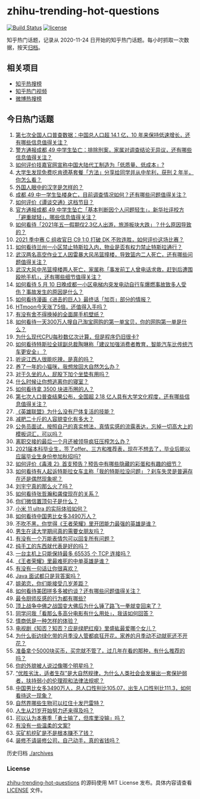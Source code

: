 # zhihu-trending-hot-questions

[![Build Status](https://github.com/justjavac/zhihu-trending-hot-questions/workflows/ci/badge.svg?branch=master)](https://github.com/justjavac/zhihu-trending-hot-questions/actions)
[![license](https://img.shields.io/github/license/justjavac/zhihu-trending-hot-questions)](https://github.com/justjavac/zhihu-trending-hot-questions/blob/master/LICENSE)

知乎热门话题，记录从 2020-11-24 日开始的知乎热门话题。每小时抓取一次数据，按天[归档](./archives)。

## 相关项目

- [知乎热搜榜](https://github.com/justjavac/zhihu-trending-top-search)
- [知乎热门视频](https://github.com/justjavac/zhihu-trending-hot-video)
- [微博热搜榜](https://github.com/justjavac/weibo-trending-hot-search)

## 今日热门话题

<!-- BEGIN -->
<!-- 最后更新时间 Wed May 12 2021 04:01:36 GMT+0800 (China Standard Time) -->

1. [第七次全国人口普查数据：中国总人口超 14.1 亿，10
   年来保持低速增长，还有哪些信息值得关注？](https://www.zhihu.com/question/458811096)
2. [警方通报成都 49
   中学生坠亡：排除刑案，家属对调查结论无异议，还有哪些信息值得关注？](https://www.zhihu.com/question/458909971)
3. [如何评价技嘉官网宣称中国大陆代工制造为「低质量、低成本」?](https://www.zhihu.com/question/458796364)
4. [大学生发现免费吃肯德基套餐「方法」分享给同学并从中牟利，获刑 2
   年半，你怎么看？](https://www.zhihu.com/question/458862544)
5. [外国人眼中的汉字是怎样的？](https://www.zhihu.com/question/35963650)
6. [成都 49
   中一学生坠楼身亡，目前调查情况如何？还有哪些问题值得关注？](https://www.zhihu.com/question/458690995)
7. [如何评价《谭谈交通》这档节目？](https://www.zhihu.com/question/41467514)
8. [官方通报成都 49
   中学生坠亡「基本判断因个人问题轻生」，新华社评校方「避重就轻」，哪些信息值得关注？](https://www.zhihu.com/question/458795206)
9. [如何看待「2021年五一假期仅2.3亿人出游，旅游板块大跌」？什么原因导致的？](https://www.zhihu.com/question/458156454)
10. [2021 季中赛 C 组收官日 C9 1:0 打破 DK
    不败连胜，如何评价这场比赛？](https://www.zhihu.com/question/458906118)
11. [如何看待兰州一小区禁止特斯拉入内，物业是否有权力禁止特斯拉通行？](https://www.zhihu.com/question/458089175)
12. [武汉两名高空作业工人因雷暴大风吊篮撞楼，导致篮内二人死亡，还有哪些问题值得关注？](https://www.zhihu.com/question/458802058)
13. [武汉大风中吊篮撞楼两人死亡，家属称「事发前工人曾电话求救，赶到后遭围殴抢手机」，还有哪些细节值得关注？](https://www.zhihu.com/question/458864077)
14. [如何看待 5 月 10
    日晚成都一小区电梯内突发电动自行车爆燃事故致多人受伤？事故发生的原因是什么？](https://www.zhihu.com/question/458774852)
15. [如何看待漫画《进击的巨人》最终话「加页」部分的情报？](https://www.zhihu.com/question/458937970)
16. [HTmoon今天涨了5倍，还值得入手吗？](https://www.zhihu.com/question/458753981)
17. [有没有舍不得换掉的全面屏手机壁纸？](https://www.zhihu.com/question/420662927)
18. [如何看待一天300万人搜自己淘宝网购的第一单宝贝，你的网购第一单是什么？](https://www.zhihu.com/question/458802423)
19. [为什么现代CPU每秒数亿次计算，但是程序仍旧很卡?](https://www.zhihu.com/question/458730114)
20. [如何看待特斯拉全球副总裁陶琳称「建议加强消费者教育，智能汽车比传统汽车更安全」？](https://www.zhihu.com/question/458706368)
21. [听说江西人很能吃辣，是真的吗？](https://www.zhihu.com/question/406439662)
22. [养了一年的小猫咪，我想放回大自然怎么办？](https://www.zhihu.com/question/457533958)
23. [对于久坐的人，屁股下加个坐垫有用吗？](https://www.zhihu.com/question/355087220)
24. [什么时候让你想逃离你的寝室？](https://www.zhihu.com/question/347465641)
25. [如何看待拿 3500 块进币圈的人？](https://www.zhihu.com/question/458207096)
26. [第七次人口普查结果公布，全国超 2.18
    亿人具有大学文化程度，还有哪些信息值得关注？](https://www.zhihu.com/question/458813993)
27. [《英雄联盟》为什么没有尸体复活的技能？](https://www.zhihu.com/question/456810195)
28. [减肥二十斤的人容貌变化有多大？](https://www.zhihu.com/question/339245837)
29. [公务员面试，按照自己的真实想法，真情实感的流露表达，忘掉一切高大上的模板词汇，可以吗？](https://www.zhihu.com/question/453765153)
30. [离职交接的最后一个月还被领导疯狂压榨怎么办？](https://www.zhihu.com/question/455719427)
31. [2021届本科毕业生，签了offer、三方和推荐表，现在不想去了，毕业后能以应届毕业生身份参加秋招吗?](https://www.zhihu.com/question/457035243)
32. [如何评价《毒液
    2》首支预告？预告中有哪些隐藏的彩蛋和有趣的细节？](https://www.zhihu.com/question/458745668)
33. [如何看待有人起诉特斯拉女车主称「我的特斯拉没问题」？刹车失灵是普遍存在还是偶然现象呢？](https://www.zhihu.com/question/458816200)
34. [刘宇宁真的那么火了吗？](https://www.zhihu.com/question/455642291)
35. [如何看待张哲瀚和龚俊现在的关系？](https://www.zhihu.com/question/458226340)
36. [你们微信置顶句子是什么？](https://www.zhihu.com/question/353636992)
37. [小米 11 ultra 的实际体验如何？](https://www.zhihu.com/question/452077572)
38. [如何看待中国男比女多3490万人？](https://www.zhihu.com/question/458812341)
39. [不吹不黑，你觉得《王者荣耀》里开团能力最强的英雄是谁？](https://www.zhihu.com/question/457720589)
40. [男生在读大学期间真的需要女朋友吗？](https://www.zhihu.com/question/22503810)
41. [有没有一个万能表情包可以回复所有问题？](https://www.zhihu.com/question/341311495)
42. [纯手工的东西就代表是好的吗？](https://www.zhihu.com/question/443837003)
43. [一台主机上只能保持最多 65535 个 TCP 连接吗？](https://www.zhihu.com/question/361111920)
44. [《王者荣耀》里最难死的中单英雄是谁？](https://www.zhihu.com/question/458262505)
45. [有没有一句话让你很喜欢？](https://www.zhihu.com/question/314113669)
46. [Java 面试都只是背答案吗？](https://www.zhihu.com/question/452184164)
47. [姐弟恋，你们能接受几岁差距？](https://www.zhihu.com/question/389750479)
48. [如何看待美团拼多多被约谈？还有哪些问题值得关注？](https://www.zhihu.com/question/458736672)
49. [最令厨师反感的行为都有哪些?](https://www.zhihu.com/question/454913246)
50. [顶上战争中佛之战国变大佛后为什么锤了路飞一拳就变回来了？](https://www.zhihu.com/question/458446208)
51. [同学问我「看那么多高分电影有什么用处」，我该如何回答？](https://www.zhihu.com/question/445536824)
52. [情商低是一种怎样的体验？](https://www.zhihu.com/question/26759808)
53. [电视剧《知否？知否？应是绿肥红瘦》里盛紘最爱哪个女儿？](https://www.zhihu.com/question/457046905)
54. [为什么街边绿化带的月季没人管都疯狂开花，家养的月季动不动就死还不开花？](https://www.zhihu.com/question/458723730)
55. [准备拿个5000块买币，买完就不管了，过几年在看的那种，有什么推荐的吗？](https://www.zhihu.com/question/457414385)
56. [你的外貌被人说过像哪个明星吗？](https://www.zhihu.com/question/367145594)
57. [“优胜劣汰，适者生存”是大自然规律，为什么人类社会会发展出一套保护弱者，扶持弱小的伦理观和法律法规呢？](https://www.zhihu.com/question/458755052)
58. [中国男比女多3490万人，总人口性别比105.07，出生人口性别比111.3，如何看待这一现象？](https://www.zhihu.com/question/458812209)
59. [自然界哪些生物可以扛住十发巴雷特？](https://www.zhihu.com/question/458544903)
60. [人生从21岁开始努力还来得及吗？](https://www.zhihu.com/question/404893881)
61. [可以认为本赛季「勇士输了，但库里没输」吗？](https://www.zhihu.com/question/457259616)
62. [有没有一些温柔的文案?](https://www.zhihu.com/question/450998242)
63. [买矿机挖矿是不是根本赚不了钱？](https://www.zhihu.com/question/457183375)
64. [装修不请装修公司，自己动手，真的省钱吗？](https://www.zhihu.com/question/448461605)

<!-- END -->

历史归档 [./archives](./archives)

### License

[zhihu-trending-hot-questions](https://github.com/justjavac/zhihu-trending-hot-questions)
的源码使用 MIT License 发布。具体内容请查看 [LICENSE](./LICENSE) 文件。
